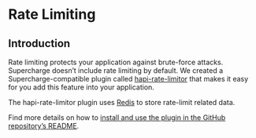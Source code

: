 # Rate Limiting


## Introduction
Rate limiting protects your application against brute-force attacks. Supercharge doesn’t include rate limiting by default. We created a Supercharge-compatible plugin called [hapi-rate-limitor](https://github.com/futurestudio/hapi-rate-limitor) that makes it easy for you add this feature into your application.

The hapi-rate-limitor plugin uses [Redis](https://redis.io) to store rate-limit related data.

Find more details on how to [install and use the plugin in the GitHub repository’s README](https://github.com/futurestudio/hapi-rate-limitor).
